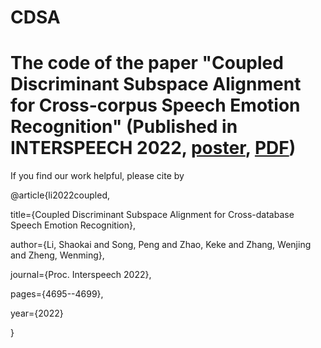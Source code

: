 # CDSA
# The code of the paper "Coupled Discriminant Subspace Alignment for Cross-corpus Speech Emotion Recognition" (Published in INTERSPEECH 2022, [poster](https://github.com/shaokai1209/CDSA/blob/main/interspeech2022_CSDA_poster.pdf), [PDF](https://www.isca-speech.org/archive/pdfs/interspeech_2022/li22_interspeech.pdf))

If you find our work helpful, please cite by

@article{li2022coupled,

  title={Coupled Discriminant Subspace Alignment for Cross-database Speech Emotion Recognition},
  
  author={Li, Shaokai and Song, Peng and Zhao, Keke and Zhang, Wenjing and Zheng, Wenming},
  
  journal={Proc. Interspeech 2022},
  
  pages={4695--4699},
  
  year={2022}
  
}
